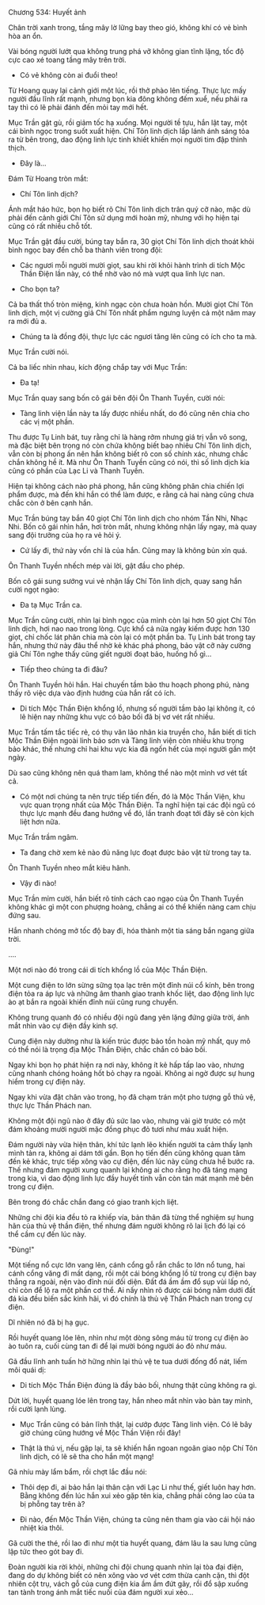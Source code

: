 




Chương 534: Huyết ảnh


Chân trời xanh trong, tầng mây lờ lững bay theo gió, không khí có vẻ bình hòa an ổn.

Vài bóng người lướt qua không trung phá vỡ không gian tĩnh lặng, tốc độ cực cao xé toang tầng mây trên trời.

- Có vẻ không còn ai đuổi theo!

Từ Hoang quay lại cảnh giới một lúc, rồi thở phào lên tiếng. Thực lực mấy người đầu lĩnh rất mạnh, nhưng bọn kia đông không đếm xuể, nếu phải ra tay thì có lẽ phải đánh đến mỏi tay mới hết.

Mục Trần gật gù, rồi giảm tốc hạ xuống. Mọi người tề tựu, hắn lật tay, một cái bình ngọc trong suốt xuất hiện. Chí Tôn linh dịch lấp lánh ánh sáng tỏa ra từ bên trong, dao động linh lực tinh khiết khiến mọi người tim đập thình thịch.

- Đây là...

Đám Từ Hoang tròn mắt:

- Chí Tôn linh dịch?

Ánh mắt háo hức, bọn họ biết rõ Chí Tôn linh dịch trân quý cỡ nào, mặc dù phải đến cảnh giới Chí Tôn sử dụng mới hoàn mỹ, nhưng với họ hiện tại cũng có rất nhiều chỗ tốt.

Mục Trần gật đầu cười, búng tay bắn ra, 30 giọt Chí Tôn linh dịch thoát khỏi bình ngọc bay đến chỗ ba thành viên trong đội:

- Các ngươi mỗi người mười giọt, sau khi rời khỏi hành trình di tích Mộc Thần Điện lần này, có thể nhờ vào nó mà vượt qua linh lực nan.

- Cho bọn ta?

Cả ba thất thố tròn miệng, kinh ngạc còn chưa hoàn hồn. Mười giọt Chí Tôn linh dịch, một vị cường giả Chí Tôn nhất phẩm ngưng luyện cả một năm may ra mới đủ a.

- Chúng ta là đồng đội, thực lực các ngươi tăng lên cũng có ích cho ta mà.

Mục Trần cười nói.

Cả ba liếc nhìn nhau, kích động chắp tay với Mục Trần:

- Đa tạ!

Mục Trần quay sang bốn cô gái bên đội Ôn Thanh Tuyền, cười nói:

- Tàng linh viện lần này ta lấy được nhiều nhất, do đó cũng nên chia cho các vị một phần.

Thu được Tụ Linh bát, tuy rằng chỉ là hàng rởm nhưng giá trị vẫn vô song, mà đặc biệt bên trong nó còn chứa không biết bao nhiêu Chí Tôn linh dịch, vẫn còn bị phong ấn nên hắn không biết rõ con số chính xác, nhưng chắc chắn không hề ít. Mà như Ôn Thanh Tuyền cũng có nói, thì số linh dịch kia cũng có phần của Lạc Li và Thanh Tuyền.

Hiện tại không cách nào phá phong, hắn cũng không phân chia chiến lợi phẩm được, mà đến khi hắn có thể làm được, e rằng cả hai nàng cũng chưa chắc còn ở bên cạnh hắn.

Mục Trần búng tay bắn 40 giọt Chí Tôn linh dịch cho nhóm Tần Nhi, Nhạc Nhi. Bốn cô gái nhìn hắn, hơi tròn mắt, nhưng không nhận lấy ngay, mà quay sang đội trưởng của họ ra vẻ hỏi ý.

- Cứ lấy đi, thứ này vốn chỉ là của hắn. Cũng may là không bủn xỉn quá.

Ôn Thanh Tuyền nhếch mép vài lời, gật đầu cho phép.

Bốn cô gái sung sướng vui vẻ nhận lấy Chí Tôn linh dịch, quay sang hắn cười ngọt ngào:

- Đa tạ Mục Trần ca.

Mục Trần cũng cười, nhìn lại bình ngọc của mình còn lại hơn 50 giọt Chí Tôn linh dịch, hơi nao nao trong lòng. Cực khổ cả nửa ngày kiếm được hơn 130 giọt, chỉ chốc lát phân chia mà còn lại có một phần ba. Tụ Linh bát trong tay hắn, nhưng thứ này đâu thể nhờ kẻ khác phá phong, bảo vật cỡ này cường giả Chí Tôn nghe thấy cũng giết người đoạt bảo, huống hồ gì...

- Tiếp theo chúng ta đi đâu?

Ôn Thanh Tuyền hỏi hắn. Hai chuyến tầm bảo thu hoạch phong phú, nàng thấy rõ việc dựa vào định hướng của hắn rất có ích.

- Di tích Mộc Thần Điện khổng lồ, nhưng số người tầm bảo lại không ít, có lẽ hiện nay những khu vực có bảo bối đã bị vơ vét rất nhiều.

Mục Trần tấm tắc tiếc rẻ, có thụ văn lão nhân kia truyền cho, hắn biết di tích Mộc Thần Điện ngoài linh bảo sơn và Tàng linh viện còn nhiều khu trọng bảo khác, thế nhưng chỉ hai khu vực kia đã ngốn hết của mọi người gần một ngày.

Dù sao cũng không nên quá tham lam, không thể nào một mình vơ vét tất cả.

- Có một nơi chúng ta nên trực tiếp tiến đến, đó là Mộc Thần Viện, khu vực quan trọng nhất của Mộc Thần Điện. Ta nghĩ hiện tại các đội ngũ có thực lực mạnh đều đang hướng về đó, lần tranh đoạt tới đây sẽ còn kịch liệt hơn nữa.

Mục Trần trầm ngâm.

- Ta đang chờ xem kẻ nào đủ năng lực đoạt được bảo vật từ trong tay ta.

Ôn Thanh Tuyền nheo mắt kiêu hãnh.

- Vậy đi nào!

Mục Trần mỉm cười, hắn biết rõ tính cách cao ngạo của Ôn Thanh Tuyền không khác gì một con phượng hoàng, chẳng ai có thể khiến nàng cam chịu đứng sau.

Hắn nhanh chóng mở tốc độ bay đi, hóa thành một tia sáng bắn ngang giữa trời.

....

Một nơi nào đó trong cái di tích khổng lồ của Mộc Thần Điện.

Một cung điện to lớn sừng sững tọa lạc trên một đỉnh núi cổ kính, bên trong điện tỏa ra áp lực và những âm thanh giao tranh khốc liệt, dao động linh lực ào ạt bắn ra ngoài khiến đỉnh núi cũng rung chuyển.

Không trung quanh đó có nhiều đội ngũ đang yên lặng đứng giữa trời, ánh mắt nhìn vào cự điện đầy kinh sợ.

Cung điện này dường như là kiến trúc được bảo tồn hoàn mỹ nhất, quy mô có thể nói là trọng địa Mộc Thần Điện, chắc chắn có bảo bối.

Ngay khi bọn họ phát hiện ra nơi này, không ít kẻ hấp tấp lao vào, nhưng cũng nhanh chóng hoảng hốt bỏ chạy ra ngoài. Không ai ngờ được sự hung hiểm trong cự điện này.

Ngay khi vừa đặt chân vào trong, họ đã chạm trán một pho tượng gỗ thủ vệ, thực lực Thần Phách nan.

Không một đội ngũ nào ở đây đủ sức lao vào, nhưng vài giờ trước có một đám khoảng mười người mặc đồng phục đỏ tươi như máu xuất hiện.

Đám người này vừa hiện thân, khí tức lạnh lẽo khiến người ta cảm thấy lạnh mình tản ra, không ai dám tới gần. Bọn họ tiến đến cũng không quan tâm đến kẻ khác, trực tiếp xông vào cự điện, đến lúc này cũng chưa hề bước ra. Thế nhưng đám người xung quanh lại không ai cho rằng họ đã táng mạng trong kia, vì dao động linh lực đầy huyết tinh vẫn còn tản mát mạnh mẽ bên trong cự điện.

Bên trong đó chắc chắn đang có giao tranh kịch liệt.

Những chi đội kia đều tỏ ra khiếp vía, bản thân đã từng thể nghiệm sự hung hãn của thủ vệ thần điện, thế nhưng đám người không rõ lai lịch đó lại có thể cầm cự đến lúc này.

"Đùng!"

Một tiếng nổ cực lớn vang lên, cánh cổng gỗ rắn chắc to lớn nổ tung, hai cánh cổng văng đi mất dạng, rồi một cái bóng khổng lồ từ trong cự điện bay thẳng ra ngoài, nện vào đỉnh núi đối diện. Đất đá ầm ầm đổ sụp vùi lấp nó, chỉ còn để lộ ra một phần cơ thể. Ai nấy nhìn rõ được cái bóng nằm dưới đất đá kia đều biến sắc kinh hãi, vì đó chính là thủ vệ Thần Phách nan trong cự điện.

Dĩ nhiên nó đã bị hạ gục.

Rồi huyết quang lóe lên, nhìn như một dòng sông máu từ trong cự điện ào ào tuôn ra, cuối cùng tan đi để lại mười bóng người áo đỏ như máu.

Gã đầu lĩnh anh tuấn hờ hững nhìn lại thủ vệ te tua dưới đống đổ nát, liếm môi quái dị:

- Di tích Mộc Thần Điện đúng là đầy bảo bối, nhưng thật cũng không ra gì.

Dứt lời, huyết quang lóe lên trong tay, hắn nheo mắt nhìn vào bàn tay mình, rồi cười lạnh lùng.

- Mục Trần cũng có bản lĩnh thật, lại cướp được Tàng linh viện. Có lẽ bây giờ chúng cũng hướng về Mộc Thần Viện rồi đây!

- Thật là thú vị, nếu gặp lại, ta sẽ khiến hắn ngoan ngoãn giao nộp Chí Tôn linh dịch, có lẽ sẽ tha cho hắn một mạng!

Gã nhíu mày lẩm bẩm, rồi chợt lắc đầu nói:

- Thôi dẹp đi, ai bảo hắn lại thân cận với Lạc Li như thế, giết luôn hay hơn. Bằng không đến lúc hắn xui xẻo gặp tên kia, chẳng phải công lao của ta bị phỗng tay trên à?

- Đi nào, đến Mộc Thần Viện, chúng ta cũng nên tham gia vào cái hội náo nhiệt kia thôi.

Gã cười the thé, rồi lao đi như một tia huyết quang, đám lâu la sau lưng cũng lập tức theo gót bay đi.

Đoàn người kia rời khỏi, những chi đội chung quanh nhìn lại tòa đại điện, đang do dự không biết có nên xông vào vơ vét cơm thừa canh cặn, thì đột nhiên cột trụ, vách gỗ của cung điện kia ầm ầm đứt gãy, rồi đổ sập xuống tan tành trong ánh mắt tiếc nuối của đám người xui xẻo...




